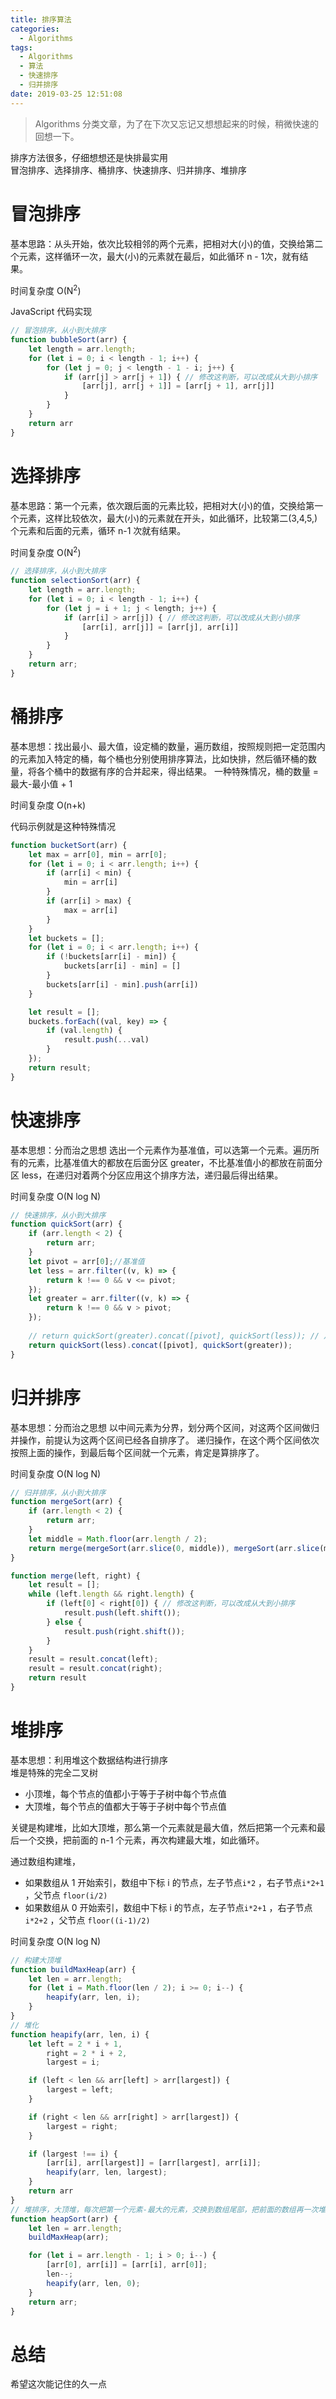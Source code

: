 ```yaml
---
title: 排序算法
categories:
  - Algorithms
tags:
  - Algorithms
  - 算法
  - 快速排序
  - 归并排序
date: 2019-03-25 12:51:08
---
```

> Algorithms 分类文章，为了在下次又忘记又想想起来的时候，稍微快速的回想一下。

排序方法很多，仔细想想还是快排最实用  
冒泡排序、选择排序、桶排序、快速排序、归并排序、堆排序  

<!-- more --> 

# 冒泡排序

基本思路：从头开始，依次比较相邻的两个元素，把相对大(小)的值，交换给第二个元素，这样循环一次，最大(小)的元素就在最后，如此循环 n - 1次，就有结果。  

时间复杂度 O(N<sup>2</sup>)  

JavaScript 代码实现  
```javascript
// 冒泡排序，从小到大排序
function bubbleSort(arr) {
    let length = arr.length;
    for (let i = 0; i < length - 1; i++) {
        for (let j = 0; j < length - 1 - i; j++) {
            if (arr[j] > arr[j + 1]) { // 修改这判断，可以改成从大到小排序
                [arr[j], arr[j + 1]] = [arr[j + 1], arr[j]]
            }
        }
    }
    return arr
}
```

# 选择排序

基本思路：第一个元素，依次跟后面的元素比较，把相对大(小)的值，交换给第一个元素，这样比较依次，最大(小)的元素就在开头，如此循环，比较第二(3,4,5,)个元素和后面的元素，循环 n-1 次就有结果。  

时间复杂度 O(N<sup>2</sup>)  

```javascript
// 选择排序，从小到大排序
function selectionSort(arr) {
    let length = arr.length;
    for (let i = 0; i < length - 1; i++) {
        for (let j = i + 1; j < length; j++) {
            if (arr[i] > arr[j]) { // 修改这判断，可以改成从大到小排序
                [arr[i], arr[j]] = [arr[j], arr[i]]
            }
        }
    }
    return arr;
}
```


# 桶排序
基本思想：找出最小、最大值，设定桶的数量，遍历数组，按照规则把一定范围内的元素加入特定的桶，每个桶也分别使用排序算法，比如快排，然后循环桶的数量，将各个桶中的数据有序的合并起来，得出结果。
一种特殊情况，桶的数量 = 最大-最小值 + 1

时间复杂度 O(n+k)

代码示例就是这种特殊情况
```javascript
function bucketSort(arr) {
    let max = arr[0], min = arr[0];
    for (let i = 0; i < arr.length; i++) {
        if (arr[i] < min) {
            min = arr[i]
        }
        if (arr[i] > max) {
            max = arr[i]
        }
    }
    let buckets = [];
    for (let i = 0; i < arr.length; i++) {
        if (!buckets[arr[i] - min]) {
            buckets[arr[i] - min] = []
        }
        buckets[arr[i] - min].push(arr[i])
    }

    let result = [];
    buckets.forEach((val, key) => {
        if (val.length) {
            result.push(...val)
        }
    });
    return result;
}
```


# 快速排序

基本思想：分而治之思想
选出一个元素作为基准值，可以选第一个元素。遍历所有的元素，比基准值大的都放在后面分区 greater，不比基准值小的都放在前面分区 less，在递归对着两个分区应用这个排序方法，递归最后得出结果。

时间复杂度 O(N log N)

```javascript
// 快速排序，从小到大排序
function quickSort(arr) {
    if (arr.length < 2) {
        return arr;
    }
    let pivot = arr[0];//基准值
    let less = arr.filter((v, k) => {
        return k !== 0 && v <= pivot;
    });
    let greater = arr.filter((v, k) => {
        return k !== 0 && v > pivot;
    });
    
    // return quickSort(greater).concat([pivot], quickSort(less)); // 从大到小排序
    return quickSort(less).concat([pivot], quickSort(greater));
}
```

# 归并排序

基本思想：分而治之思想
以中间元素为分界，划分两个区间，对这两个区间做归并操作，前提认为这两个区间已经各自排序了。
递归操作，在这个两个区间依次按照上面的操作，到最后每个区间就一个元素，肯定是算排序了。

时间复杂度 O(N log N)

```javascript
// 归并排序，从小到大排序
function mergeSort(arr) {
    if (arr.length < 2) {
        return arr;
    }
    let middle = Math.floor(arr.length / 2);
    return merge(mergeSort(arr.slice(0, middle)), mergeSort(arr.slice(middle)))
}

function merge(left, right) {
    let result = [];
    while (left.length && right.length) {
        if (left[0] < right[0]) { // 修改这判断，可以改成从大到小排序
            result.push(left.shift());
        } else {
            result.push(right.shift());
        }
    }
    result = result.concat(left);
    result = result.concat(right);
    return result
}
```


# 堆排序

基本思想：利用堆这个数据结构进行排序  
堆是特殊的完全二叉树  
- 小顶堆，每个节点的值都小于等于子树中每个节点值  
- 大顶堆，每个节点的值都大于等于子树中每个节点值  

关键是构建堆，比如大顶堆，那么第一个元素就是最大值，然后把第一个元素和最后一个交换，把前面的 n-1 个元素，再次构建最大堆，如此循环。  

通过数组构建堆，
- 如果数组从 1 开始索引，数组中下标 i 的节点，左子节点`i*2`  ，右子节点`i*2+1` ，父节点 `floor(i/2)`   
- 如果数组从 0 开始索引，数组中下标 i 的节点，左子节点`i*2+1`  ，右子节点`i*2+2` ，父节点 `floor((i-1)/2)`   

时间复杂度 O(N log N)

```javascript
// 构建大顶堆
function buildMaxHeap(arr) {
    let len = arr.length;
    for (let i = Math.floor(len / 2); i >= 0; i--) {
        heapify(arr, len, i);
    }
}
// 堆化
function heapify(arr, len, i) {
    let left = 2 * i + 1,
        right = 2 * i + 2,
        largest = i;

    if (left < len && arr[left] > arr[largest]) {
        largest = left;
    }

    if (right < len && arr[right] > arr[largest]) {
        largest = right;
    }

    if (largest !== i) {
        [arr[i], arr[largest]] = [arr[largest], arr[i]];
        heapify(arr, len, largest);
    }
    return arr
}
// 堆排序，大顶堆，每次把第一个元素-最大的元素，交换到数组尾部，把前面的数组再一次堆化
function heapSort(arr) {
    let len = arr.length;
    buildMaxHeap(arr);

    for (let i = arr.length - 1; i > 0; i--) {
        [arr[0], arr[i]] = [arr[i], arr[0]];
        len--;
        heapify(arr, len, 0);
    }
    return arr;
}
```

# 总结
希望这次能记住的久一点


